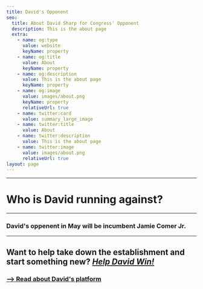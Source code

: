 ```yaml
---
title: David's Opponent
seo:
  title: About David Sharp for Congress' Opponent
  description: This is the about page
  extra:
    - name: og:type
      value: website
      keyName: property
    - name: og:title
      value: About
      keyName: property
    - name: og:description
      value: This is the about page
      keyName: property
    - name: og:image
      value: images/about.png
      keyName: property
      relativeUrl: true
    - name: twitter:card
      value: summary_large_image
    - name: twitter:title
      value: About
    - name: twitter:description
      value: This is the about page
    - name: twitter:image
      value: images/about.png
      relativeUrl: true
layout: page
---
```

---


# Who is David running against?
---
### David's oppenent in May will be incumbent Jamie Comer Jr.
---
Want to help take down the establishment and start something new?
***[Help David Win!](/support)***
---

### [--> Read about David's platform](/about-issues)

